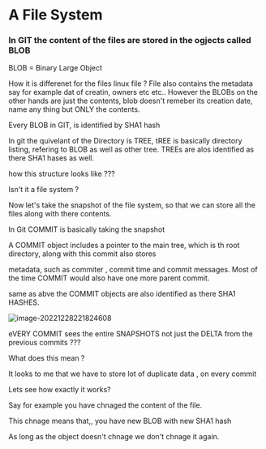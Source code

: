 



# **A File System**





### **In GIT the content of the files are stored in the ogjects called BLOB**

BLOB = Binary Large Object

How it is differenet for the files linux file ?
File also contains the metadata say for example dat of creatin, owners etc etc.. However the BLOBs on the other hands are just the contents, blob doesn't remeber its creation date, name  any thing but ONLY the contents.

Every BLOB in GIT, is identified by SHA1 hash



In git the quivelant of the Directory is TREE, tREE is basically directory listing, refering to BLOB as well as other tree. TREEs are alos identified as there SHA1 hases as well.






how this structure looks like ???



Isn't it a file system ?



Now let's take the snapshot of the file system, so that we can store all the files along with there contents.

In Git COMMIT is basically taking the snapshot

A COMMIT object includes a pointer to the  main tree, which is th root directory, along with this commit also stores 

metadata, such as commiter , commit time  and commit messages. Most of the time COMMIT would also have one more parent commit.

same as abve the COMMIT objects are also identified as there SHA1 HASHES.





![image-20221228221824608](C:\Users\rahul\AppData\Roaming\Typora\typora-user-images\image-20221228221824608.png)



eVERY COMMIT  sees the entire SNAPSHOTS not just the DELTA from the previous commits ???

What does this mean ?

It looks to me that we have to store lot of duplicate data , on every commit

Lets see how exactly it works?

Say for example you have chnaged the content of the file.







This chnage means that,, you have new BLOB with new SHA1 hash





As  long as the object  doesn't chnage we don't chnage it again.


